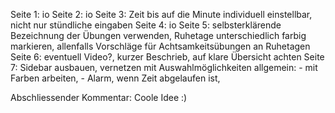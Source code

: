 Seite 1: io
Seite 2: io
Seite 3: Zeit bis auf die Minute individuell einstellbar, nicht nur stündliche eingaben
Seite 4: io
Seite 5: selbsterklärende Bezeichnung der Übungen verwenden, Ruhetage unterschiedlich farbig markieren, allenfalls Vorschläge für Achtsamkeitsübungen an Ruhetagen 
Seite 6: eventuell Video?, kurzer Beschrieb, auf klare Übersicht achten
Seite 7: Sidebar ausbauen, vernetzen mit Auswahlmöglichkeiten 
allgemein:  - mit Farben arbeiten, 
            - Alarm, wenn Zeit abgelaufen ist,

Abschliessender Kommentar: Coole Idee :)
 